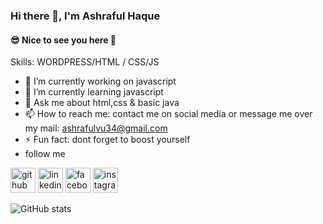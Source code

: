 ### Hi there 👋, I'm Ashraful Haque
#### 😎 Nice to see you here 👋

Skills:  WORDPRESS/HTML / CSS/JS

- 🔭 I’m currently working on javascript 
- 🌱 I’m currently learning javascript 
- 💬 Ask me about html,css & basic java 
- 📫 How to reach me: contact me on social media or message me over my mail: ashrafulvu34@gmail.com 
- ⚡ Fun fact: dont forget to boost yourself 
- follow me

[<img src='https://cdn.jsdelivr.net/npm/simple-icons@3.0.1/icons/github.svg' alt='github' height='40'>](https://github.com/Ashraful34)  [<img src='https://cdn.jsdelivr.net/npm/simple-icons@3.0.1/icons/linkedin.svg' alt='linkedin' height='40'>](https://www.linkedin.com/in/https://www.linkedin.com/in/ashraful-haque-b29055195//)  [<img src='https://cdn.jsdelivr.net/npm/simple-icons@3.0.1/icons/facebook.svg' alt='facebook' height='40'>](https://www.facebook.com/https://www.facebook.com/Ashraful.Eru/)  [<img src='https://cdn.jsdelivr.net/npm/simple-icons@3.0.1/icons/instagram.svg' alt='instagram' height='40'>](https://www.instagram.com/https://www.instagram.com/ashraful.ig//)  

![GitHub stats](https://github-readme-stats.vercel.app/api?username=Ashraful34&show_icons=true)  
 

